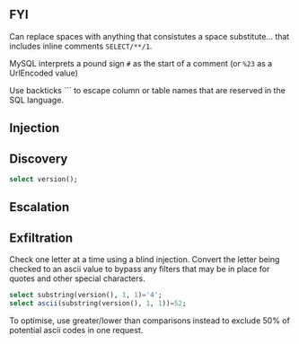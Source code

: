 ## FYI

Can replace spaces with anything that consistutes a space substitute... that includes inline comments `SELECT/**/1`.

MySQL interprets a pound sign `#` as the start of a comment (or `%23` as a UrlEncoded value)

Use backticks `\`` to escape column or table names that are reserved in the SQL language.

## Injection

## Discovery

```sql
select version();
```

## Escalation

## Exfiltration

Check one letter at a time using a blind injection.  Convert the letter being checked to an ascii value to bypass any filters that may be in place for quotes and other special characters.

```sql
select substring(version(), 1, 1)='4';
select ascii(substring(version(), 1, 1))=52;
```

To optimise, use greater/lower than comparisons instead to exclude 50% of potential ascii codes in one request.